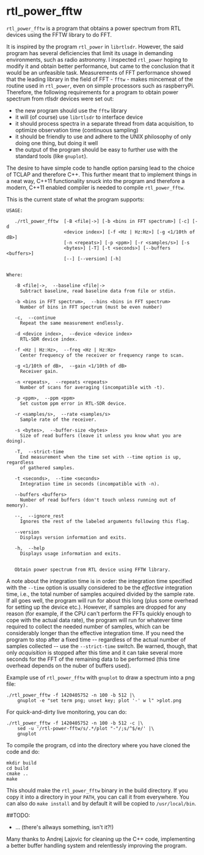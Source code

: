 # rtl\_power\_fftw

`rtl_power_fftw` is a program that obtains a power spectrum from RTL
devices using the FFTW library to do FFT.

It is inspired by the program `rtl_power` in `librtlsdr`.  However, the
said program has several deficiencies that limit its usage in
demanding environments, such as radio astronomy. I inspected
`rtl_power` hoping to modify it and obtain better performance, but
came to the conclusion that it would be an unfeasible
task. Measurements of FFT performance showed that the leading library
in the field of FFT - `fftw` - makes mincemeat of the routine used in
`rtl_power`, even on simple processors such as raspberryPi. Therefore,
the following requirements for a program to obtain power spectrum from
rtlsdr devices were set out:

  - the new program should use the `fftw` library
  - it will (of course) use `librtlsdr` to interface device
  - it should process spectra in a separate thread from data acquisition,
	to optimize observation time (continuous sampling)
  - it should be friendly to use and adhere to the UNIX philosophy of
	only doing one thing, but doing it well
  - the output of the program should be easy to further use with the 
	standard tools (like `gnuplot`).
  
The desire to have simple code to handle option parsing lead to the 
choice of TCLAP and therefore C++. This further meant that to implement 
things in a neat way, C++11 functionality snuck into the program and 
therefore a modern, C++11 enabled compiler is needed to 
compile `rtl_power_fftw`.

This is the current state of what the program supports:

```
USAGE: 

   ./rtl_power_fftw  [-B <file|->] [-b <bins in FFT spectrum>] [-c] [-d
                     <device index>] [-f <Hz | Hz:Hz>] [-g <1/10th of dB>]
                     [-n <repeats>] [-p <ppm>] [-r <samples/s>] [-s
                     <bytes>] [-T] [-t <seconds>] [--buffers <buffers>]
                     [--] [--version] [-h]


Where: 

   -B <file|->,  --baseline <file|->
     Subtract baseline, read baseline data from file or stdin.

   -b <bins in FFT spectrum>,  --bins <bins in FFT spectrum>
     Number of bins in FFT spectrum (must be even number)

   -c,  --continue
     Repeat the same measurement endlessly.

   -d <device index>,  --device <device index>
     RTL-SDR device index.

   -f <Hz | Hz:Hz>,  --freq <Hz | Hz:Hz>
     Center frequency of the receiver or frequency range to scan.

   -g <1/10th of dB>,  --gain <1/10th of dB>
     Receiver gain.

   -n <repeats>,  --repeats <repeats>
     Number of scans for averaging (incompatible with -t).

   -p <ppm>,  --ppm <ppm>
     Set custom ppm error in RTL-SDR device.

   -r <samples/s>,  --rate <samples/s>
     Sample rate of the receiver.

   -s <bytes>,  --buffer-size <bytes>
     Size of read buffers (leave it unless you know what you are doing).

   -T,  --strict-time
     End measurement when the time set with --time option is up, regardless
     of gathered samples.

   -t <seconds>,  --time <seconds>
     Integration time in seconds (incompatible with -n).

   --buffers <buffers>
     Number of read buffers (don't touch unless running out of memory).

   --,  --ignore_rest
     Ignores the rest of the labeled arguments following this flag.

   --version
     Displays version information and exits.

   -h,  --help
     Displays usage information and exits.


   Obtain power spectrum from RTL device using FFTW library.
```

A note about the integration time is in order: the integration time
specified with the `--time` option is usually considered to be the
*effective* integration time, i.e., the total number of samples acquired
divided by the sample rate. If all goes well, the program will run for about
this long (plus some overhead for setting up the device etc.). However, if
samples are dropped for any reason (for example, if the CPU can't perform
the FFTs quickly enough to cope with the actual data rate), the program will
run for whatever time required to collect the needed number of samples,
which can be considerably longer than the effective integration time. If you
need the program to stop after a fixed time -- regardless of the actual
number of samples collected -- use the `--strict-time` switch. Be warned,
though, that only *acquisition* is stopped after this time and it can take
several more seconds for the FFT of the remaining data to be performed (this
time overhead depends on the nuber of buffers used).

Example use of `rtl_power_fftw` with `gnuplot` to draw a spectrum into
a png file:

    ./rtl_power_fftw -f 1420405752 -n 100 -b 512 |\
        gnuplot -e "set term png; unset key; plot '-' w l" >plot.png

For quick-and-dirty live monitoring, you can do:

    ./rtl_power_fftw -f 1420405752 -n 100 -b 512 -c |\
        sed -u '/rtl-power-fftw/s/.*/plot "-"/;s/^$/e/' |\
        gnuplot

To compile the program, cd into the directory where you have cloned the code
and do:

    mkdir build
    cd build
    cmake ..
    make

This should make the `rtl_power_fftw` binary in the build directory.
If you copy it into a directory in your `PATH`, you can call it from everywhere.
You can also do `make install` and by default it will be copied to `/usr/local/bin`.

##TODO:

  - ... (there's allways something, isn't it?!)

Many thanks to Andrej Lajovic for cleaning up the C++ code, implementing a
better buffer handling system and relentlessly improving the program.
